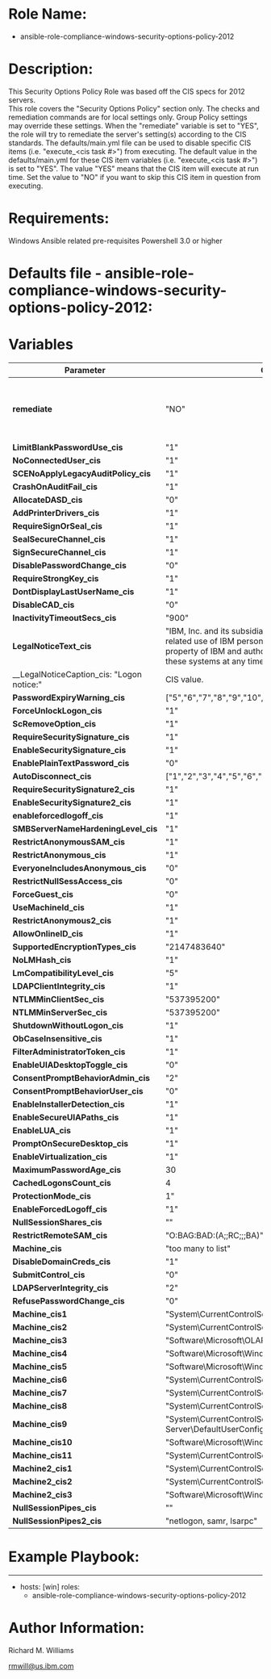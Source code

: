 # Role Name:
- ansible-role-compliance-windows-security-options-policy-2012


# Description:
This Security Options Policy Role was based off the CIS specs for 2012 servers.   
This role covers the "Security Options Policy" section only. The checks and
remediation commands are for local settings only. Group Policy settings may
override these settings. When the "remediate" variable is set to "YES", the
role will try to remediate the server's setting(s) according to the CIS
standards.  The defaults/main.yml file can be used to disable specific CIS
items (i.e. "execute_<cis task #>") from executing. The default value in the
defaults/main.yml for these CIS item variables (i.e. "execute_<cis task #>")
is set to "YES". The value "YES" means that the CIS item will execute at run
time. Set the value to "NO" if you want to skip this CIS item in question from
executing.


# Requirements:
Windows Ansible related pre-requisites
Powershell 3.0 or higher


# Defaults file - ansible-role-compliance-windows-security-options-policy-2012:
# Variables
Parameter | Choices/Defaults|Comments
----------|-----------------|--------
__remediate__ |"NO"| variable used to determine whether or not to remedaite
__LimitBlankPasswordUse_cis__ |"1"| CIS value.
__NoConnectedUser_cis__ |"1"| CIS value.
__SCENoApplyLegacyAuditPolicy_cis__ |"1"| CIS value.
__CrashOnAuditFail_cis__ |"1"| CIS value.
__AllocateDASD_cis__ |"0"| CIS value.
__AddPrinterDrivers_cis__ |"1"| CIS value.
__RequireSignOrSeal_cis__ |"1"| CIS value.
__SealSecureChannel_cis__ |"1"| CIS value.
__SignSecureChannel_cis__ |"1"| CIS value.
__DisablePasswordChange_cis__ |"0"| CIS value.
__RequireStrongKey_cis__ |"1"| CIS value.
__DontDisplayLastUserName_cis__ |"1"| CIS value.
__DisableCAD_cis__ |"0"| CIS value.
__InactivityTimeoutSecs_cis__ |"900"| CIS value.
__LegalNoticeText_cis__ |"IBM, Inc. and its subsidiaries computer systems are for the job related use of IBM personnel only. All information herein is the property of IBM and authorized employees have the right to monitor these systems at any time."| CIS value.
__LegalNoticeCaption_cis: "Logon notice:"| CIS value.
__PasswordExpiryWarning_cis__ |["5","6","7","8","9","10","11","12","13","14"]| CIS value.
__ForceUnlockLogon_cis__ |"1"| CIS value.
__ScRemoveOption_cis__ |"1"| CIS value.
__RequireSecuritySignature_cis__ |"1"| CIS value.
__EnableSecuritySignature_cis__ |"1"| CIS value.
__EnablePlainTextPassword_cis__ |"0"| CIS value.
__AutoDisconnect_cis__ |["1","2","3","4","5","6","7","8","9","10","11","12","13","14","15"]| CIS value.
__RequireSecuritySignature2_cis__ |"1"| CIS value.
__EnableSecuritySignature2_cis__ |"1"| CIS value.
__enableforcedlogoff_cis__ |"1"| CIS value.
__SMBServerNameHardeningLevel_cis__ |"1"| CIS value.
__RestrictAnonymousSAM_cis__ |"1"| CIS value.
__RestrictAnonymous_cis__ |"1"| CIS value.
__EveryoneIncludesAnonymous_cis__ |"0"| CIS value.
__RestrictNullSessAccess_cis__ |"0"| CIS value.
__ForceGuest_cis__ |"0"| CIS value.
__UseMachineId_cis__ |"1"| CIS value.
__RestrictAnonymous2_cis__ |"1"| CIS value.
__AllowOnlineID_cis__ |"1"| CIS value.
__SupportedEncryptionTypes_cis__ |"2147483640"| CIS value.
__NoLMHash_cis__ |"1"| CIS value.
__LmCompatibilityLevel_cis__ |"5"| CIS value.
__LDAPClientIntegrity_cis__ |"1"| CIS value.
__NTLMMinClientSec_cis__ |"537395200"| CIS value.
__NTLMMinServerSec_cis__ |"537395200"| CIS value.
__ShutdownWithoutLogon_cis__ |"1"| CIS value.
__ObCaseInsensitive_cis__ |"1"| CIS value.
__FilterAdministratorToken_cis__ |"1"| CIS value.
__EnableUIADesktopToggle_cis__ |"0"| CIS value.
__ConsentPromptBehaviorAdmin_cis__ |"2"| CIS value.
__ConsentPromptBehaviorUser_cis__ |"0"| CIS value.
__EnableInstallerDetection_cis__ |"1"| CIS value.
__EnableSecureUIAPaths_cis__ |"1"| CIS value.
__EnableLUA_cis__ |"1"| CIS value.
__PromptOnSecureDesktop_cis__ |"1"| CIS value.
__EnableVirtualization_cis__ |"1"| CIS value.
__MaximumPasswordAge_cis__ |30| CIS value.
__CachedLogonsCount_cis__ |4| CIS value.
__ProtectionMode_cis__ |1"| CIS value.
__EnableForcedLogoff_cis__ |"1"| CIS value.
__NullSessionShares_cis__ |""| CIS value.
__RestrictRemoteSAM_cis__ |"O:BAG:BAD:(A;;RC;;;BA)"| CIS value.
__Machine_cis__ |"too many to list"| CIS value.
__DisableDomainCreds_cis__ |"1"| CIS value.
__SubmitControl_cis__ |"0"| CIS value.
__LDAPServerIntegrity_cis__ |"2"| CIS value.
__RefusePasswordChange_cis__ |"0"| CIS value.
__Machine_cis1__ |"System\\CurrentControlSet\\Control\\Print\\Printers"| CIS value.
__Machine_cis2__ |"System\\CurrentControlSet\\Services\\Eventlog"| CIS value.
__Machine_cis3__ |"Software\\Microsoft\\OLAP Server"| CIS value.
__Machine_cis4__ |"Software\\Microsoft\\Windows NT\\CurrentVersion\\Print"| CIS value.
__Machine_cis5__ |"Software\\Microsoft\\Windows NT\\CurrentVersion\\Windows"| CIS value.
__Machine_cis6__ |"System\\CurrentControlSet\\Control\\ContentIndex"| CIS value.
__Machine_cis7__ |"System\\CurrentControlSet\\Control\\Terminal Server"| CIS value.
__Machine_cis8__ |"System\\CurrentControlSet\\Control\\Terminal Server\\UserConfig"| CIS value.
__Machine_cis9__ |"System\\CurrentControlSet\\Control\\Terminal Server\\DefaultUserConfiguration"| CIS value.
__Machine_cis10__ |"Software\\Microsoft\\Windows NT\\CurrentVersion\\Perflib"| CIS value.
__Machine_cis11__ |"System\\CurrentControlSet\\Services\\SysmonLog"| CIS value.
__Machine2_cis1__ |"System\\CurrentControlSet\\Control\\ProductOptions"| CIS value.
__Machine2_cis2__ |"System\\CurrentControlSet\\Control\\Server Applications"| CIS value.
__Machine2_cis3__ |"Software\\Microsoft\\Windows NT\\CurrentVersion"| CIS value.
__NullSessionPipes_cis__ |""| CIS value.
__NullSessionPipes2_cis__ |"netlogon, samr, lsarpc"| CIS value.


# Example Playbook:
---
 - hosts: [win]
   roles:
   - ansible-role-compliance-windows-security-options-policy-2012


# Author Information:
Richard M. Williams

rmwill@us.ibm.com
